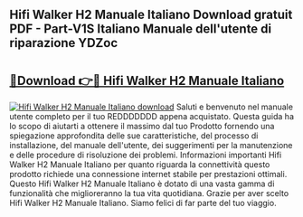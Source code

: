 ## Hifi Walker H2 Manuale Italiano Download gratuit PDF - Part-V1S Italiano Manuale dell'utente di riparazione YDZoc

# <h2><a href="http://dfcfvt8.blite.top/?on=Hifi+Walker+H2+Manuale+Italiano">🔗Download 👉🔴 Hifi Walker H2 Manuale Italiano</a></h2>

[![Hifi Walker H2 Manuale Italiano download](https://i.imgur.com/lujVjoI.png)](http://dfcfvt8.blite.top/?on=Hifi+Walker+H2+Manuale+Italiano)
Saluti e benvenuto nel manuale utente completo per il tuo REDDDDDDD appena acquistato. Questa guida ha lo scopo di aiutarti a ottenere il massimo dal tuo Prodotto fornendo una spiegazione approfondita delle sue caratteristiche, del processo di installazione, del manuale dell'utente, dei suggerimenti per la manutenzione e delle procedure di risoluzione dei problemi. Informazioni importanti Hifi Walker H2 Manuale Italiano per quanto riguarda la connettività questo prodotto richiede una connessione internet stabile per prestazioni ottimali. Questo Hifi Walker H2 Manuale Italiano è dotato di una vasta gamma di funzionalità che miglioreranno la tua vita quotidiana. Grazie per aver scelto Hifi Walker H2 Manuale Italiano. Siamo felici di far parte del tuo viaggio.

